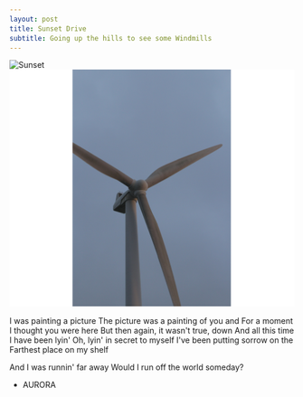 ```yaml
---
layout: post
title: Sunset Drive
subtitle: Going up the hills to see some Windmills
---
```

![Sunset](/img/2021-09-30-img1.png1)
![Windmill](/img/2021-09-30-img2.png)

I was painting a picture
The picture was a painting of you and
For a moment I thought you were here
But then again, it wasn't true, down
And all this time I have been lyin'
Oh, lyin' in secret to myself
I've been putting sorrow on the
Farthest place on my shelf

And I was runnin' far away
Would I run off the world someday?

- AURORA



